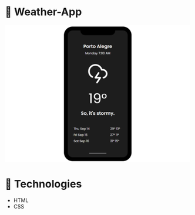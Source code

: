 # :pushpin: Weather-App


![Mockup with log in form page](https://github.com/DiegoFischerDev/Weather-App/blob/main/assets/Project-preview.png?raw=true)

# :rocket:  Technologies

* HTML
* CSS
